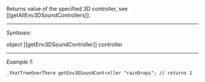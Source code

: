 Returns value of the specified 3D controller, see [[getAllEnv3DSoundControllers]].


---
*Syntaxes:*

object [[getEnv3DSoundController]] controller

---
*Example 1:*

```sqf
_thatTreeOverThere getEnv3DSoundController "rainDrops"; // returns 1
```